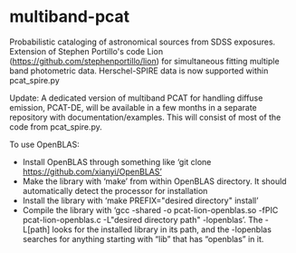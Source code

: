 # multiband-pcat
Probabilistic cataloging of astronomical sources from SDSS exposures. Extension of Stephen Portillo's code Lion (https://github.com/stephenportillo/lion) for simultaneous fitting multiple band photometric data. Herschel-SPIRE data is now supported within pcat_spire.py

Update: A dedicated version of multiband PCAT for handling diffuse emission, PCAT-DE, will be available in a few months in a separate repository with documentation/examples. This will consist of most of the code from pcat_spire.py. 

To use OpenBLAS:
- Install OpenBLAS through something like ‘git clone https://github.com/xianyi/OpenBLAS’
- Make the library with ‘make’ from within OpenBLAS directory. It should automatically detect the processor for installation
- Install the library with ‘make PREFIX="desired directory" install’
- Compile the library with ‘gcc -shared -o pcat-lion-openblas.so -fPIC pcat-lion-openblas.c -L"desired directory path" -lopenblas’. The -L[path] looks for the installed library in its path, and the -lopenblas searches for anything starting with “lib” that has “openblas” in it. 
